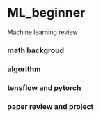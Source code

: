 # ML_beginner
Machine learning review


###  math backgroud

###  algorithm

### tensflow and pytorch

### paper review and project
